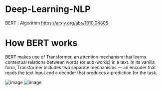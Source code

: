 # Deep-Learning-NLP

BERT : Algorithm https://arxiv.org/abs/1810.04805

# How BERT works
BERT makes use of Transformer, an attention mechanism that learns contextual relations between words (or sub-words) in a text. In its vanilla form, Transformer includes two separate mechanisms — an encoder that reads the text input and a decoder that produces a prediction for the task. 

![image](https://user-images.githubusercontent.com/76734891/185106215-895aca36-c2cc-40ac-b594-ebc3481259d7.png)
![image](https://user-images.githubusercontent.com/76734891/185106257-75d8b249-ebfe-4cd4-90ca-1e97bdbec48a.png)
